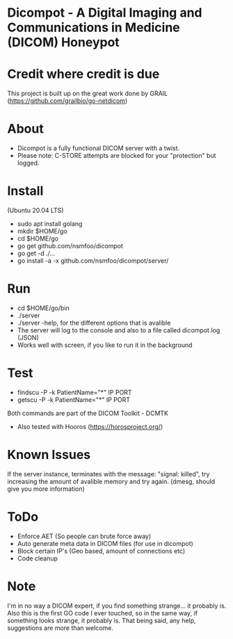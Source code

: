 # Dicompot - A Digital Imaging and Communications in Medicine (DICOM) Honeypot

# Credit where credit is due

This project is built up on the great work done by GRAIL (https://github.com/grailbio/go-netdicom)

# About

- Dicompot is a fully functional DICOM server with a twist. 
- Please note: C-STORE attempts are blocked for your "protection" but logged. 

# Install
(Ubuntu 20.04 LTS)

- sudo apt install golang
- mkdir $HOME/go 
- cd $HOME/go
- go get github.com/nsmfoo/dicompot
- go get -d ./...
- go install -a -x github.com/nsmfoo/dicompot/server/

# Run

- cd $HOME/go/bin
- ./server 
- ./server -help, for the different options that is avalible
- The server will log to the console and also to a file called dicompot.log (JSON)
- Works well with screen, if you like to run it in the background

# Test

- findscu -P -k PatientName="*" IP PORT
- getscu -P -k PatientName="*" IP PORT

Both commands are part of the DICOM Toolkit - DCMTK

- Also tested with Hooros (https://horosproject.org/) 

# Known Issues

If the server instance, terminates with the message: "signal: killed", try increasing the amount of avalible memory and try again.
(dmesg, should give you more information)

# ToDo

- Enforce AET (So people can brute force away)
- Auto generate meta data in DICOM files (for use in dicompot)
- Block certain IP's (Geo based, amount of connections etc)
- Code cleanup


# Note

I'm in no way a DICOM expert, if you find something strange... it probably is. Also this is the first GO code I ever touched, so in the same way, if something looks strange, it probably is. That being said, any help, suggestions are more than welcome. 
